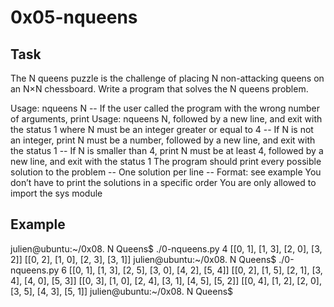 # 0x05-nqueens

## Task

The N queens puzzle is the challenge of placing N non-attacking queens on an N×N chessboard. Write a program that solves the N queens problem.

Usage: nqueens N
-- If the user called the program with the wrong number of arguments, print Usage: nqueens N, followed by a new line, and exit with the status 1
where N must be an integer greater or equal to 4
-- If N is not an integer, print N must be a number, followed by a new line, and exit with the status 1
-- If N is smaller than 4, print N must be at least 4, followed by a new line, and exit with the status 1
The program should print every possible solution to the problem
-- One solution per line
-- Format: see example
You don’t have to print the solutions in a specific order
You are only allowed to import the sys module


## Example

julien@ubuntu:~/0x08. N Queens$ ./0-nqueens.py 4
[[0, 1], [1, 3], [2, 0], [3, 2]]
[[0, 2], [1, 0], [2, 3], [3, 1]]
julien@ubuntu:~/0x08. N Queens$ ./0-nqueens.py 6
[[0, 1], [1, 3], [2, 5], [3, 0], [4, 2], [5, 4]]
[[0, 2], [1, 5], [2, 1], [3, 4], [4, 0], [5, 3]]
[[0, 3], [1, 0], [2, 4], [3, 1], [4, 5], [5, 2]]
[[0, 4], [1, 2], [2, 0], [3, 5], [4, 3], [5, 1]]
julien@ubuntu:~/0x08. N Queens$ 